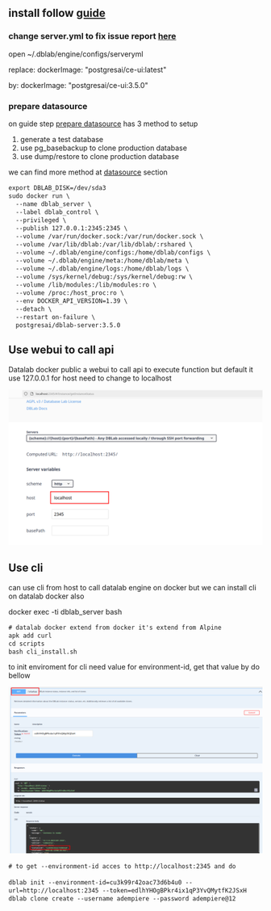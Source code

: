 ## install follow [guide](https://postgres.ai/docs/how-to-guides/administration/install-dle-manually)

### **change server.yml to fix issue report [here](https://github.com/postgres-ai/database-lab-engine/issues/227)**

open ~/.dblab/engine/configs/serveryml

replace: dockerImage: "postgresai/ce-ui:latest"

by: dockerImage: "postgresai/ce-ui:3.5.0"

### **prepare datasource**

on guide step [prepare datasource](https://postgres.ai/docs/how-to-guides/administration/install-dle-manually#prepare-database-data-directory) has 3 method to setup

1. generate a test database
2. use pg_basebackup to clone production database
3. use dump/restore to clone production database

we can find more method at [datasource](https://postgres.ai/docs/how-to-guides/administration/data) section

```
export DBLAB_DISK=/dev/sda3
sudo docker run \
  --name dblab_server \
  --label dblab_control \
  --privileged \
  --publish 127.0.0.1:2345:2345 \
  --volume /var/run/docker.sock:/var/run/docker.sock \
  --volume /var/lib/dblab:/var/lib/dblab/:rshared \
  --volume ~/.dblab/engine/configs:/home/dblab/configs \
  --volume ~/.dblab/engine/meta:/home/dblab/meta \
  --volume ~/.dblab/engine/logs:/home/dblab/logs \
  --volume /sys/kernel/debug:/sys/kernel/debug:rw \
  --volume /lib/modules:/lib/modules:ro \
  --volume /proc:/host_proc:ro \
  --env DOCKER_API_VERSION=1.39 \
  --detach \
  --restart on-failure \
  postgresai/dblab-server:3.5.0
```

## Use webui to call api

Datalab docker public a webui to call api to execute function but default it use 127.0.0.1 for host need to change to localhost

![1736999468066](image/datalab/1736999468066.png)

## Use cli

can use cli from host to call datalab engine on docker but we can install cli on datalab docker also

docker exec -ti dblab_server  bash

```
# datalab docker extend from docker it's extend from Alpine
apk add curl
cd scripts
bash cli_install.sh
```

to init enviroment for cli need value for environment-id, get that value by do bellow

![1736999926492](image/datalab/1736999926492.png)

```
# to get --environment-id acces to http://localhost:2345 and do

dblab init --environment-id=cu3k99r42oac73d6b4u0 --url=http://localhost:2345 --token=edlhYHOgBPkr4ix1qP3YvQMytfK2JSxH
dblab clone create --username adempiere --password adempiere@12

```
